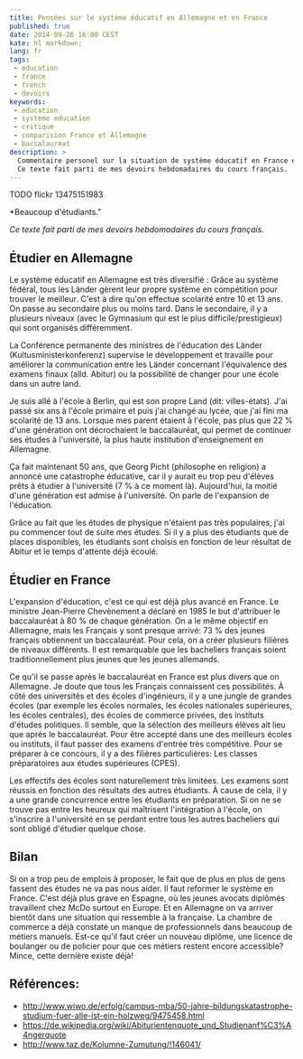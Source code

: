 ```yaml
---
title: Pensées sur le système éducatif en Allemagne et en France
published: true
date: 2014-09-26 16:00 CEST
kate: hl markdown;
lang: fr
tags:
 - education
 - france
 - french
 - devoirs
keywords:
 - education
 - systeme education
 - critique
 - comparision France et Allemagne
 - baccalauréat
description: >
  Commentaire personel sur la situation de système éducatif en France et en Allemagne.
  Ce texte fait parti de mes devoirs hebdomadaires du cours français.
---
```


TODO flickr 13475151983

*Beaucoup d'étudiants."

*Ce texte fait parti de mes devoirs hebdomadaires du cours français.*

## Étudier en Allemagne

Le système éducatif en Allemagne est très diversifié : Grâce au système fédéral, tous les Länder gèrent leur propre système en compétition pour trouver le meilleur. C'est à dire qu'on effectue scolarité entre 10 et 13 ans. On passe au secondaire plus ou moins tard. Dans le secondaire, il y a plusieurs niveaux (avec le Gymnasium qui est le plus difficile/prestigieux) qui sont organisés différemment.

La Conférence permanente des ministres de l'éducation des Länder (Kultusministerkonferenz) supervise le développement et travaille pour améliorer la communication entre les Länder concernant l'équivalence des examens finaux (alld. Abitur) ou la possibilité de changer pour une école dans un autre land.


<!--more-->

Je suis allé à l'école à Berlin, qui est son propre Land (dit: villes-états). J'ai passé six ans à l'école primaire et puis j'ai changé au lycée, que j'ai fini ma scolarité de 13 ans. Lorsque mes parent étaient à l'école, pas plus que 22 % d'une génération ont décrochaient le baccalauréat, qui permet de continuer ses études à l'université, la plus haute institution d'enseignement en Allemagne.

Ça fait maintenant 50 ans, que Georg Picht (philosophe en religion) a annoncé une catastrophe éducative, car il y aurait eu trop peu d'élèves prêts à étudier à l'université (7 % à ce moment là). Aujourd'hui, la moitié d'une génération est admise à l'université. On parle de l'expansion de l'éducation.

Grâce au fait que les études de physique n'étaient pas très populaires, j'ai pu commencer tout de suite mes études. Si il y a plus des étudiants que de places disponibles, les étudiants sont choisis en fonction de leur résultat de Abitur et le temps d'attente déjà écoulé.

## Étudier en France

L'expansion d'éducation, c'est ce qui est déjà plus avancé en France. Le ministre Jean-Pierre Chevènement a déclaré en 1985 le but d'attribuer le baccalauréat à 80 % de chaque génération. On a le même objectif en Allemagne, mais les Français y sont presque arrivé: 73 % des jeunes français obtiennent un baccalauréat. Pour cela, on a créer plusieurs filières de niveaux différents. Il est remarquable que les bacheliers français soient traditionnellement plus jeunes que les jeunes allemands.

Ce qu'il se passe après le baccalauréat en France est plus divers que on Allemagne. Je doute que tous les Français connaissent ces possibilités. À côté des universités et des écoles d'ingénieurs, il y a une jungle de grandes écoles (par exemple les écoles normales, les écoles nationales supérieures, les écoles centrales), des écoles de commerce privées, des instituts d'études politiques. Il semble, que la sélection des meilleurs élèves ait lieu que après le baccalauréat. Pour être accepté dans une des meilleurs écoles ou instituts, il faut passer des examens d'entrée très compétitive. Pour se préparer à ce concours, il y a des filières particulières: Les classes préparatoires aux études supérieures (CPES).

Les effectifs des écoles sont naturellement très limitées. Les examens sont réussis en fonction des résultats des autres étudiants. À cause de cela, il y a une grande concurrence entre les étudiants en préparation. Si on ne se trouve pas entre les heureux qui maîtrisent l'intégration à l'école, on s'inscrire à l'université en se perdant entre tous les autres bacheliers qui sont obligé d'étudier quelque chose.

## Bilan

Si on a trop peu de emplois à proposer, le fait que de plus en plus de gens fassent des études ne va pas nous aider. Il faut reformer le système en France. C'est déjà plus grave en Espagne, où les jeunes avocats diplômés travaillent chez McDo surtout en Europe. Et en Allemagne on va arriver bientôt dans une situation qui ressemble à la française. La chambre de commerce a déjà constaté un manque de professionnels dans beaucoup de métiers manuels. Est-ce qu'il faut créer un nouveau diplôme, une licence de boulanger ou  de policier pour que ces métiers restent encore accessible? Mince, cette dernière existe déjà!

## Références:
- <http://www.wiwo.de/erfolg/campus-mba/50-jahre-bildungskatastrophe-studium-fuer-alle-ist-ein-holzweg/9475458.html>
- <https://de.wikipedia.org/wiki/Abiturientenquote_und_Studienanf%C3%A4ngerquote>
- <http://www.taz.de/Kolumne-Zumutung/!146041/>
